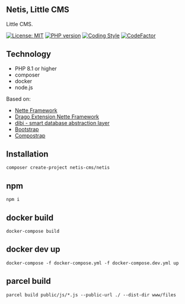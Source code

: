 ## Netis, Little CMS

Little CMS.

[![License: MIT](https://img.shields.io/badge/License-MIT-yellow.svg)](https://raw.githubusercontent.com/netis-cms/netis/master/license.md)
[![PHP version](https://badge.fury.io/ph/netis-cms%2Fnetis.svg)](https://badge.fury.io/ph/netis-cms%2Fnetis)
[![Coding Style](https://github.com/netis-cms/netis/actions/workflows/coding-style.yml/badge.svg)](https://github.com/netis-cms/netis/actions/workflows/coding-style.yml)
[![CodeFactor](https://www.codefactor.io/repository/github/netis-cms/netis/badge)](https://www.codefactor.io/repository/github/netis-cms/netis)

## Technology
- PHP 8.1 or higher
- composer
- docker
- node.js

Based on:
- [Nette Framework](https://github.com/nette/nette)
- [Drago Extension Nette Framework](https://github.com/drago-ex)
- [dibi - smart database abstraction layer](https://github.com/dg/dibi)
- [Bootstrap](https://github.com/twbs/bootstrap)
- [Compostrap](https://github.com/compostrap)

## Installation

```
composer create-project netis-cms/netis
```

## npm
```
npm i
```

## docker build
```
docker-compose build
```

## docker dev up
```
docker-compose -f docker-compose.yml -f docker-compose.dev.yml up
```

## parcel build
```
parcel build public/js/*.js --public-url ./ --dist-dir www/files
```
